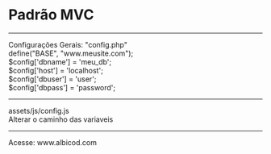 <h1>Padrão MVC</h1>
<hr>
Configurações Gerais: "config.php"<br>
define("BASE", "www.meusite.com");<br>
$config['dbname'] = 'meu_db';<br>
$config['host'] = 'localhost';<br>
$config['dbuser'] = 'user';<br>
$config['dbpass'] = 'password';
<hr>
assets/js/config.js<br>
Alterar o caminho das variaveis

<hr>
Acesse: www.albicod.com